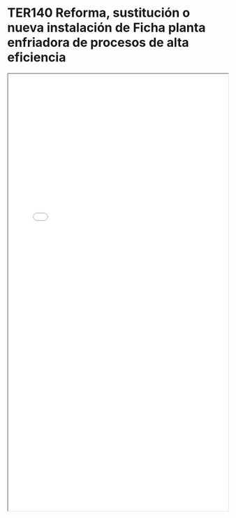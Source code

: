
# TER140  Reforma, sustitución o nueva instalación de Ficha planta enfriadora de procesos de alta eficiencia

<iframe src="../TER140  Reforma, sustitución o nueva instalación de Ficha planta enfriadora de procesos de alta eficiencia.pdf" width="100%" height="1000px"></iframe>

